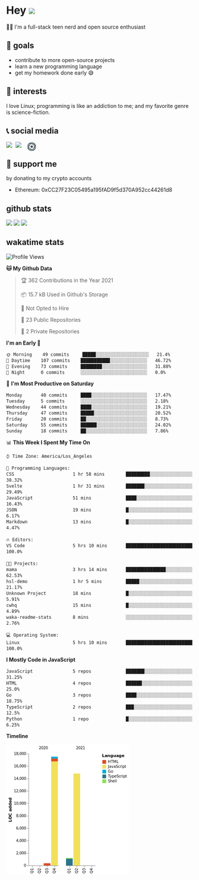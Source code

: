 # Hey <img width="35" src="https://raw.githubusercontent.com/aemmadi/aemmadi/master/wave.gif" />
👨‍💻 I'm a full-stack teen nerd and open source enthusiast

## 🥅 goals

* contribute to more open-source projects
* learn a new programming language
* get my homework done early 😅

## 🧐 interests

I love Linux; programming is like an addiction to me; and my favorite genre is science-fiction.

## 📞 social media

[<img width=25 align="left" src="https://cdn4.iconfinder.com/data/icons/logos-and-brands/512/91_Discord_logo_logos-512.png"/>](https://discord.bio/p/devposeidon)

[<img width=31 align="left" src="https://i.pinimg.com/originals/19/7b/36/197b365922d1ea3aa1a932ff9bbda4a6.png"/>](https://www.youtube.com/channel/UCb0JVK0TmpYueYTx5Te0fUw)

[<img width=25 align="left" src="assets/images/replit.png"/>](https://repl.it/@PowerCoder) 

<br />

## 🤝 support me
by donating to my crypto accounts
* Ethereum: 0xCC27F23C05495a195fAD9f5d370A952cc44261d8

## github stats

<img width="768" src="https://github-profile-trophy.vercel.app/?username=poseidoncoder&no-border=true&theme=nord&no-frame=true" />
<div style="display: inline-block">
  <img src="https://github-readme-stats.vercel.app/api/top-langs/?username=poseidoncoder&theme=nord&layout=compact&hide_border=true" />
  <img height="165" src="https://github-readme-stats.vercel.app/api?username=poseidoncoder&show_icons=true&theme=nord&hide_border=true" />
</div>

## wakatime stats

<!--START_SECTION:waka-->
![Profile Views](http://img.shields.io/badge/Profile%20Views-0-blue)

**🐱 My Github Data** 

> 🏆 362 Contributions in the Year 2021
 > 
> 📦 15.7 kB Used in Github's Storage 
 > 
> 🚫 Not Opted to Hire
 > 
> 📜 23 Public Repositories 
 > 
> 🔑 2 Private Repositories  
 > 
**I'm an Early 🐤** 

```text
🌞 Morning    49 commits     █████░░░░░░░░░░░░░░░░░░░░   21.4% 
🌆 Daytime    107 commits    ███████████░░░░░░░░░░░░░░   46.72% 
🌃 Evening    73 commits     ████████░░░░░░░░░░░░░░░░░   31.88% 
🌙 Night      0 commits      ░░░░░░░░░░░░░░░░░░░░░░░░░   0.0%

```
📅 **I'm Most Productive on Saturday** 

```text
Monday       40 commits     ████░░░░░░░░░░░░░░░░░░░░░   17.47% 
Tuesday      5 commits      ░░░░░░░░░░░░░░░░░░░░░░░░░   2.18% 
Wednesday    44 commits     ████░░░░░░░░░░░░░░░░░░░░░   19.21% 
Thursday     47 commits     █████░░░░░░░░░░░░░░░░░░░░   20.52% 
Friday       20 commits     ██░░░░░░░░░░░░░░░░░░░░░░░   8.73% 
Saturday     55 commits     ██████░░░░░░░░░░░░░░░░░░░   24.02% 
Sunday       18 commits     ██░░░░░░░░░░░░░░░░░░░░░░░   7.86%

```


📊 **This Week I Spent My Time On** 

```text
⌚︎ Time Zone: America/Los_Angeles

💬 Programming Languages: 
CSS                      1 hr 58 mins        █████████░░░░░░░░░░░░░░░░   38.32% 
Svelte                   1 hr 31 mins        ███████░░░░░░░░░░░░░░░░░░   29.49% 
JavaScript               51 mins             ████░░░░░░░░░░░░░░░░░░░░░   16.43% 
JSON                     19 mins             █░░░░░░░░░░░░░░░░░░░░░░░░   6.17% 
Markdown                 13 mins             █░░░░░░░░░░░░░░░░░░░░░░░░   4.47%

🔥 Editors: 
VS Code                  5 hrs 10 mins       █████████████████████████   100.0%

🐱‍💻 Projects: 
mama                     3 hrs 14 mins       ███████████████░░░░░░░░░░   62.53% 
hsl-demo                 1 hr 5 mins         █████░░░░░░░░░░░░░░░░░░░░   21.17% 
Unknown Project          18 mins             █░░░░░░░░░░░░░░░░░░░░░░░░   5.91% 
cwhq                     15 mins             █░░░░░░░░░░░░░░░░░░░░░░░░   4.89% 
waka-readme-stats        8 mins              ░░░░░░░░░░░░░░░░░░░░░░░░░   2.76%

💻 Operating System: 
Linux                    5 hrs 10 mins       █████████████████████████   100.0%

```

**I Mostly Code in JavaScript** 

```text
JavaScript               5 repos             ███████░░░░░░░░░░░░░░░░░░   31.25% 
HTML                     4 repos             ██████░░░░░░░░░░░░░░░░░░░   25.0% 
Go                       3 repos             ████░░░░░░░░░░░░░░░░░░░░░   18.75% 
TypeScript               2 repos             ███░░░░░░░░░░░░░░░░░░░░░░   12.5% 
Python                   1 repo              █░░░░░░░░░░░░░░░░░░░░░░░░   6.25%

```


**Timeline**

![Chart not found](https://raw.githubusercontent.com/PoseidonCoder/PoseidonCoder/main/charts/bar_graph.png) 


<!--END_SECTION:waka-->
